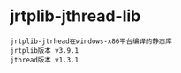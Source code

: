 jrtplib-jthread-lib
=========================
    jrtplib-jtrhead在windows-x86平台编译的静态库
    jrtplib版本 v3.9.1
    jthread版本 v1.3.1
